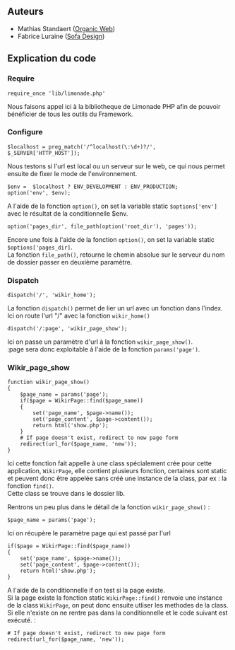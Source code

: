 ## Auteurs ##

* Mathias Standaert ([Organic Web](http://www.organicweb.fr))
* Fabrice Luraine ([Sofa Design](http://www.sofa-design.net))

## Explication du code ##

### Require ###

	
	require_once 'lib/limonade.php'
	
Nous faisons appel ici à la bibliotheque de Limonade PHP afin de pouvoir bénéficier de tous les outils du Framework.

### Configure ###

	
	$localhost = preg_match('/^localhost(\:\d+)?/', $_SERVER['HTTP_HOST']);

Nous testons si l'url est local ou un serveur sur le web, ce qui nous permet ensuite de fixer le mode de l'environnement.

	
	$env =  $localhost ? ENV_DEVELOPMENT : ENV_PRODUCTION;
	option('env', $env);
	
A l'aide de la fonction `option()`, on set la variable static `$options['env']` avec le résultat de la conditionnelle $env.

	
	option('pages_dir', file_path(option('root_dir'), 'pages'));
	
Encore une fois à l'aide de la fonction `option()`, on set la variable static `$options['pages_dir]`.  
La fonction `file_path()`, retourne le chemin absolue sur le serveur du nom de dossier passer en deuxième paramètre.

### Dispatch ###

	
	dispatch('/', 'wikir_home');

La fonction `dispatch()` permet de lier un url avec un fonction dans l'index.  
Ici on route l'url "/" avec la fonction `wikir_home()`

	
	dispatch('/:page', 'wikir_page_show');

Ici on passe un paramètre d'url à la fonction `wikir_page_show()`.  
:page sera donc exploitable à l'aide de la fonction `params('page')`.

### Wikir\_page\_show ###

	
	function wikir_page_show()
	{
		$page_name = params('page');
		if($page = WikirPage::find($page_name))
		{
			set('page_name', $page->name());
			set('page_content', $page->content());
			return html('show.php');
		}
		# If page doesn't exist, redirect to new page form
		redirect(url_for($page_name, 'new'));
	}

Ici cette fonction fait appelle à une class spécialement crée pour cette application, `WikirPage`, elle contient plusieurs fonction, certaines sont static et peuvent donc être appelée sans créé une instance de la class, par ex : la fonction `find()`.  
Cette class se trouve dans le dossier lib.  

Rentrons un peu plus dans le détail de la fonction `wikir_page_show()` : 

	
	$page_name = params('page');

Ici on récupère le paramètre page qui est passé par l'url

	
	if($page = WikirPage::find($page_name))
	{
		set('page_name', $page->name());
		set('page_content', $page->content());
		return html('show.php');
	}

A l'aide de la conditionnelle if on test si la page existe.  
Si la page existe la fonction static `WikirPage::find()` renvoie une instance de la class `WikirPage`, on peut donc ensuite utliser les methodes de la class.  
Si elle n'existe on ne rentre pas dans la conditionnelle et le code suivant est exécuté. :  

	
	# If page doesn't exist, redirect to new page form
	redirect(url_for($page_name, 'new'));


